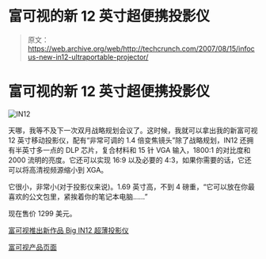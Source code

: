 # 富可视的新 12 英寸超便携投影仪

> 原文：<https://web.archive.org/web/http://techcrunch.com/2007/08/15/infocus-new-in12-ultraportable-projector/>

# 富可视的新 12 英寸超便携投影仪

![IN12](img/cac434e571a58b8dbe2bfe5ae91b0c37.png)

天哪，我等不及下一次双月战略规划会议了。这时候，我就可以拿出我的新富可视 12 英寸移动投影仪，配有“非常可调的 1.4 倍变焦镜头”除了战略规划，IN12 还拥有半英寸多一点的 DLP 芯片，复合材料和 15 针 VGA 输入，1800:1 的对比度和 2000 流明的亮度。它还可以实现 16:9 以及必要的 4:3，如果你需要的话，它还可以将高清视频源缩小到 XGA。

它很小，非常小(对于投影仪来说)。1.69 英寸高，不到 4 磅重，“它可以放在你最喜欢的公文包里，紧挨着你的笔记本电脑……”

现在售价 1299 美元。

[富可视推出新作品 Big IN12 超薄投影仪](https://web.archive.org/web/20130628160557/http://home.businesswire.com/portal/site/google/index.jsp?ndmViewId=news_view&newsId=20070814005359&newsLang=en)

[富可视产品页面](https://web.archive.org/web/20130628160557/http://www.infocus.com/Products/Projectors/IN12.aspx)